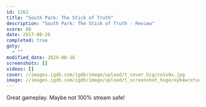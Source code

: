 ```yaml
---
id: 1262
title: "South Park: The Stick of Truth"
description: "South Park: The Stick of Truth - Review"
score: 80
date: 2017-08-26
completed: true
goty:
  - ""
modified_date: 2024-08-16
screenshots: []
videos: []
cover: //images.igdb.com/igdb/image/upload/t_cover_big/co1v8x.jpg
image: //images.igdb.com/igdb/image/upload/t_screenshot_huge/oyb4wcxtuc5egvqyw7u9.jpg
---
```

Great gameplay. Maybe not 100% stream safe!